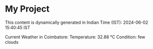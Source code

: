 # My Project

This content is dynamically generated in Indian Time (IST): 2024-06-02 15:40:45 IST


Current Weather in Coimbatore:
Temperature: 32.88 °C
Condition: few clouds
